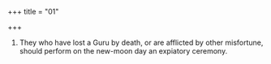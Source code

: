 +++
title = "01"

+++
1. They who have lost a Guru by death, or are afflicted by other misfortune, should perform on the new-moon day an expiatory ceremony.

